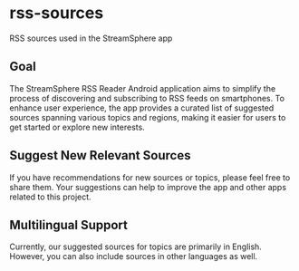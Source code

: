 # rss-sources
RSS sources used in the StreamSphere app

## Goal
The StreamSphere RSS Reader Android application aims to simplify the process of discovering and subscribing to RSS feeds on smartphones. To enhance user experience, the app provides a curated list of suggested sources spanning various topics and regions, making it easier for users to get started or explore new interests.

## Suggest New Relevant Sources
If you have recommendations for new sources or topics, please feel free to share them. Your suggestions can help to improve the app and other apps related to this project.

## Multilingual Support
Currently, our suggested sources for topics are primarily in English. However, you can also include sources in other languages as well.

